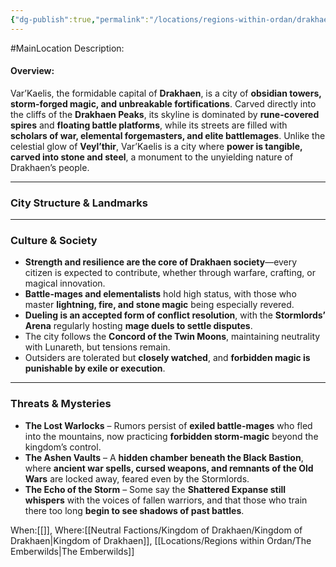 ```yaml
---
{"dg-publish":true,"permalink":"/locations/regions-within-ordan/drakhaen-land/city-of-var-kaelis/"}
---
```


#MainLocation
Description:
#### **Overview:**

Var’Kaelis, the formidable capital of **Drakhaen**, is a city of **obsidian towers, storm-forged magic, and unbreakable fortifications**. Carved directly into the cliffs of the **Drakhaen Peaks**, its skyline is dominated by **rune-covered spires** and **floating battle platforms**, while its streets are filled with **scholars of war, elemental forgemasters, and elite battlemages**. Unlike the celestial glow of **Veyl’thir**, Var’Kaelis is a city where **power is tangible, carved into stone and steel**, a monument to the unyielding nature of Drakhaen’s people.

---

### **City Structure & Landmarks**



---

### **Culture & Society**

- **Strength and resilience are the core of Drakhaen society**—every citizen is expected to contribute, whether through warfare, crafting, or magical innovation.
- **Battle-mages and elementalists** hold high status, with those who master **lightning, fire, and stone magic** being especially revered.
- **Dueling is an accepted form of conflict resolution**, with the **Stormlords’ Arena** regularly hosting **mage duels to settle disputes**.
- The city follows the **Concord of the Twin Moons**, maintaining neutrality with Lunareth, but tensions remain.
- Outsiders are tolerated but **closely watched**, and **forbidden magic is punishable by exile or execution**.

---

### **Threats & Mysteries**

- **The Lost Warlocks** – Rumors persist of **exiled battle-mages** who fled into the mountains, now practicing **forbidden storm-magic** beyond the kingdom’s control.
- **The Ashen Vaults** – A **hidden chamber beneath the Black Bastion**, where **ancient war spells, cursed weapons, and remnants of the Old Wars** are locked away, feared even by the Stormlords.
- **The Echo of the Storm** – Some say the **Shattered Expanse still whispers** with the voices of fallen warriors, and that those who train there too long **begin to see shadows of past battles**.

When:[[]],
Where:[[Neutral Factions/Kingdom of Drakhaen/Kingdom of Drakhaen\|Kingdom of Drakhaen]], [[Locations/Regions within Ordan/The Emberwilds\|The Emberwilds]]